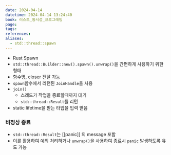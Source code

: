 ```yaml
---
date: 2024-04-14
datetime: 2024-04-14 13:24:40
book: 러스트_동시성_프로그래밍
page: 
tags: 
references: 
aliases:
  - std::thread::spawn
---
```

- Rust Spawn
- `std::thread::Builder::new().spawn().unwrap()`을 간편하게 사용하기 위한 형태
- 함수명, closer 전달 가능
- `spawn`함수에서 리턴된 `JoinHandle`을 사용
- `join()`
	- 스레드가 작업을 종료할때까지 대기
	- `std::thread::Result`를 리턴
- static lifetime을 받는 타입을 입력 받음

### 비정상 종료
-  `std::thread::Result`는 [[panic]] 의 message 포함
- 이를 활용하여 예외 처리하거나 `unwrap()`을 사용하여 종료시 `panic` 발생하도록 유도 가능
